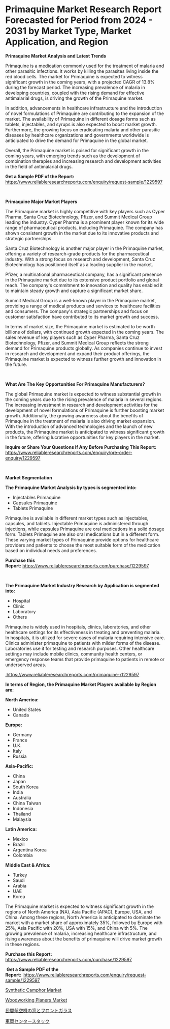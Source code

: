 <p><h1>Primaquine Market Research Report Forecasted for Period from 2024 -  2031 by Market Type, Market Application, and Region</h1></p><p><strong>Primaquine Market Analysis and Latest Trends</strong></p>
<p><p>Primaquine is a medication commonly used for the treatment of malaria and other parasitic infections. It works by killing the parasites living inside the red blood cells. The market for Primaquine is expected to witness significant growth in the coming years, with a projected CAGR of 13.8% during the forecast period. The increasing prevalence of malaria in developing countries, coupled with the rising demand for effective antimalarial drugs, is driving the growth of the Primaquine market.</p><p>In addition, advancements in healthcare infrastructure and the introduction of novel formulations of Primaquine are contributing to the expansion of the market. The availability of Primaquine in different dosage forms such as tablets, injectables, and syrups is also expected to boost market growth. Furthermore, the growing focus on eradicating malaria and other parasitic diseases by healthcare organizations and governments worldwide is anticipated to drive the demand for Primaquine in the global market.</p><p>Overall, the Primaquine market is poised for significant growth in the coming years, with emerging trends such as the development of combination therapies and increasing research and development activities in the field of antimalarial drugs.</p></p>
<p><strong>Get a Sample PDF of the Report:&nbsp;</strong> <a href="https://www.reliableresearchreports.com/enquiry/request-sample/1229597">https://www.reliableresearchreports.com/enquiry/request-sample/1229597</a></p>
<p>&nbsp;</p>
<p><strong>Primaquine Major Market Players</strong></p>
<p><p>The Primaquine market is highly competitive with key players such as Cyper Pharma, Santa Cruz Biotechnology, Pfizer, and Summit Medical Group leading the industry. Cyper Pharma is a prominent player known for its wide range of pharmaceutical products, including Primaquine. The company has shown consistent growth in the market due to its innovative products and strategic partnerships.</p><p>Santa Cruz Biotechnology is another major player in the Primaquine market, offering a variety of research-grade products for the pharmaceutical industry. With a strong focus on research and development, Santa Cruz Biotechnology has positioned itself as a leading supplier in the market.</p><p>Pfizer, a multinational pharmaceutical company, has a significant presence in the Primaquine market due to its extensive product portfolio and global reach. The company's commitment to innovation and quality has enabled it to maintain steady growth and capture a significant market share.</p><p>Summit Medical Group is a well-known player in the Primaquine market, providing a range of medical products and services to healthcare facilities and consumers. The company's strategic partnerships and focus on customer satisfaction have contributed to its market growth and success.</p><p>In terms of market size, the Primaquine market is estimated to be worth billions of dollars, with continued growth expected in the coming years. The sales revenue of key players such as Cyper Pharma, Santa Cruz Biotechnology, Pfizer, and Summit Medical Group reflects the strong demand for Primaquine products globally. As companies continue to invest in research and development and expand their product offerings, the Primaquine market is expected to witness further growth and innovation in the future.</p></p>
<p>&nbsp;</p>
<p><strong>What Are The Key Opportunities For Primaquine Manufacturers?</strong></p>
<p><p>The global Primaquine market is expected to witness substantial growth in the coming years due to the rising prevalence of malaria in several regions. The increasing investment in research and development activities for the development of novel formulations of Primaquine is further boosting market growth. Additionally, the growing awareness about the benefits of Primaquine in the treatment of malaria is also driving market expansion. With the introduction of advanced technologies and the launch of new products, the Primaquine market is anticipated to witness significant growth in the future, offering lucrative opportunities for key players in the market.</p></p>
<p><strong>Inquire or Share Your Questions If Any Before Purchasing This Report:</strong> <a href="https://www.reliableresearchreports.com/enquiry/pre-order-enquiry/1229597">https://www.reliableresearchreports.com/enquiry/pre-order-enquiry/1229597</a></p>
<p>&nbsp;</p>
<p><strong>Market Segmentation</strong></p>
<p><strong>The Primaquine Market Analysis by types is segmented into:</strong></p>
<p><ul><li>Injectables Primaquine</li><li>Capsules Primaquine</li><li>Tablets Primaquine</li></ul></p>
<p><p>Primaquine is available in different market types such as injectables, capsules, and tablets. Injectable Primaquine is administered through injections, while capsules Primaquine are oral medications in a solid dosage form. Tablets Primaquine are also oral medications but in a different form. These varying market types of Primaquine provide options for healthcare providers and patients to choose the most suitable form of the medication based on individual needs and preferences.</p></p>
<p><strong>Purchase this Report:&nbsp;</strong><a href="https://www.reliableresearchreports.com/purchase/1229597">https://www.reliableresearchreports.com/purchase/1229597</a></p>
<p>&nbsp;</p>
<p><strong>The Primaquine Market Industry Research by Application is segmented into:</strong></p>
<p><ul><li>Hospital</li><li>Clinic</li><li>Laboratory</li><li>Others</li></ul></p>
<p><p>Primaquine is widely used in hospitals, clinics, laboratories, and other healthcare settings for its effectiveness in treating and preventing malaria. In hospitals, it is utilized for severe cases of malaria requiring intensive care. Clinics administer primaquine to patients with milder forms of the disease. Laboratories use it for testing and research purposes. Other healthcare settings may include mobile clinics, community health centers, or emergency response teams that provide primaquine to patients in remote or underserved areas.</p></p>
<p><a href="https://www.reliableresearchreports.com/primaquine-r1229597">&nbsp;https://www.reliableresearchreports.com/primaquine-r1229597</a></p>
<p><strong>In terms of Region, the Primaquine Market Players available by Region are:</strong></p>
<p>
    <p> <strong> North America: </strong>
        <ul>
            <li>United States</li>
            <li>Canada</li>
        </ul>
        </p> 
    <p> <strong> Europe: </strong>
        <ul>
            <li>Germany</li>
            <li>France</li>
            <li>U.K.</li>
            <li>Italy</li>
            <li>Russia</li>
        </ul>
        </p> 
    <p> <strong> Asia-Pacific: </strong>
        <ul>
            <li>China</li>
            <li>Japan</li>
            <li>South Korea</li>
            <li>India</li>
            <li>Australia</li>
            <li>China Taiwan</li>
            <li>Indonesia</li>
            <li>Thailand</li>
            <li>Malaysia</li>
        </ul>
        </p> 
    <p> <strong> Latin America: </strong>
        <ul>
            <li>Mexico</li>
            <li>Brazil</li>
            <li>Argentina Korea</li>
            <li>Colombia</li>
        </ul>
        </p> 
    <p> <strong> Middle East & Africa: </strong>
        <ul>
            <li>Turkey</li>
            <li>Saudi</li>
            <li>Arabia</li>
            <li>UAE</li>
            <li>Korea</li>
        </ul>
    </p>
    </p>
<p><p>The Primaquine market is expected to witness significant growth in the regions of North America (NA), Asia Pacific (APAC), Europe, USA, and China. Among these regions, North America is anticipated to dominate the market with a market share of approximately 35%, followed by Europe with 25%, Asia Pacific with 20%, USA with 15%, and China with 5%. The growing prevalence of malaria, increasing healthcare infrastructure, and rising awareness about the benefits of primaquine will drive market growth in these regions.</p></p>
<p><strong>Purchase this Report: </strong><a href="https://www.reliableresearchreports.com/purchase/1229597">https://www.reliableresearchreports.com/purchase/1229597</a></p>
<p>&nbsp;<strong>Get a Sample PDF of the Report:&nbsp;&nbsp;</strong><a href="https://www.reliableresearchreports.com/enquiry/request-sample/1229597">https://www.reliableresearchreports.com/enquiry/request-sample/1229597</a></p>
<p><strong></strong></p>
<p><p><a href="https://github.com/ashman753/Market-Research-Report-List-2/blob/main/synthetic-camphor-market.md">Synthetic Camphor Market</a></p><p><a href="https://github.com/LibbySpencer2018/Market-Research-Report-List-1/blob/main/woodworking-planers-market.md">Woodworking Planers Market</a></p><p><a href="https://github.com/SimeonBode1/Market-Research-Report-List-1/blob/main/4963930178115.md">民間航空機の窓とフロントガラス</a></p><p><a href="https://github.com/nxboeu02965442/Market-Research-Report-List-3/blob/main/5745388178116.md">車両センタースタック</a></p></p>